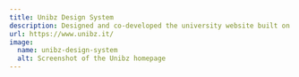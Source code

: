 ```yaml
---
title: Unibz Design System
description: Designed and co-developed the university website built on a custom WYSIWYG editor where faculty staff can autonomously compose and publish web pages for a total of 5 schools 49 curricula and counting.
url: https://www.unibz.it/
image: 
  name: unibz-design-system
  alt: Screenshot of the Unibz homepage
---
```

